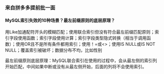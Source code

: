 ### 来自拼多多提前批一面

#### MySQL索引失效的10种场景？最左前缀原则的底层原理？

用Like加通配符开头的模糊匹配；使用联合索引但没有符合最左前缀匹配原则；索引字段使用函数；索引字段使用计算；索引字段类型隐式转换（相当于调用函数）；使用OR且不是所有条件都用索引；使用！=或<>；使用IS NULL或IS NOT NULL；覆盖索引被破坏；数据分布不均，比如性别

最左前缀原则底层原理：MySQL联合索引在使用的过程中，会从最左侧的索引列开始匹配，中间如果中断或没有从最左侧开始，后面的列将不会使用索引。